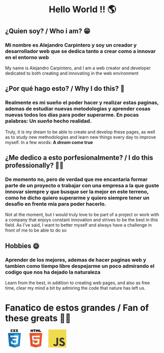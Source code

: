 <h1 align="center">Hello World !! 🌎</h1>  

## ¿Quien soy? / Who i am? 😁
### Mi nombre es Alejandro Carpintero y soy un creador y desarrollador web que se dedica tanto a crear como a innovar en el entorno web
My name is Alejandro Carpintero, and I am a web creator and developer dedicated to both creating and innovating in the web environment
## ¿Por qué hago esto? / Why I do this? 🤔
### Realmente es mi sueño el poder hacer y realizar estas paginas, ademas de estudiar nuevas metodologias y aprender cosas nuevas todos los días para poder superarme. En pocas palabras: **Un *sueño* hecho realidad**.
Truly, it is my dream to be able to create and develop these pages, as well as to study new methodologies and learn new things every day to improve myself. In a few words: **A *dream* come true**
## ¿Me dedico a esto porfesionalmente? / I do this professionally? 🧑‍💻
### De momento no, pero de verdad que me encantaría formar parte de un proyecto o trabajar con una empresa a la que guste innovar siempre y que busque ser la mejor en este terreno, como he dicho quiero superarme y quiero siempre tener un desafio en frente mía para poder hacerlo.
Not at the moment, but I would truly love to be part of a project or work with a company that enjoys constant innovation and strives to be the best in this field. As I've said, I want to better myself and always have a challenge in front of me to be able to do so
## Hobbies 🌞
### Aprender de los mejores, ademas de hacer paginas web y tambien como tiempo libre despejarme un poco admirando el codigo que nos ha dejado la naturaleza
Learn from the best, in addition to creating web pages, and also as free time, clear my mind a bit by admiring the code that nature has left us.

# Fanatico de estos grandes / Fan of these greats 🚀🔝
<div align="center"; style="display: flex; gap: 10px; ;">
  <img src="https://raw.githubusercontent.com/devicons/devicon/master/icons/css3/css3-original-wordmark.svg" alt="CSS3" width="60" height="60"/>
  <img src="https://raw.githubusercontent.com/devicons/devicon/master/icons/html5/html5-original-wordmark.svg" alt="HTML5" width="60" height="60"/>
  <img src="https://raw.githubusercontent.com/devicons/devicon/master/icons/javascript/javascript-original.svg" alt="JavaScript" width="60" height="60"/>
</div>
